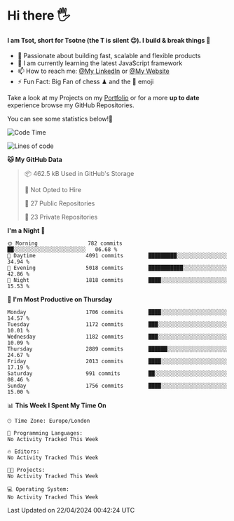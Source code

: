 # Hi there :raised_hand_with_fingers_splayed:
#### I am Tsot, short for Tsotne (the T is silent :wink:). I build & break things :space_invader:
- :telescope: Passionate about building fast, scalable and flexible products
- :seedling: I am currently learning the latest JavaScript framework 
- :mailbox: How to reach me: [@My LinkedIn](https://www.linkedin.com/in/tsotne-gvadzabia/) or [@My Website](https://tsotne.co.uk/contact)
- :zap: Fun Fact: Big Fan of chess ♟ and the 👾 emoji

Take a look at my Projects on my [Portfolio](https://tsotne.co.uk/) or for a more **up to date** experience browse my GitHub Repositories.

You can see some statistics below!:space_invader:
<!--START_SECTION:waka-->
![Code Time](http://img.shields.io/badge/Code%20Time-761%20hrs%202%20mins-blue)

![Lines of code](https://img.shields.io/badge/From%20Hello%20World%20I%27ve%20Written-5.6%20million%20lines%20of%20code-blue)

**🐱 My GitHub Data** 

> 📦 462.5 kB Used in GitHub's Storage 
 > 
> 🚫 Not Opted to Hire
 > 
> 📜 27 Public Repositories 
 > 
> 🔑 23 Private Repositories 
 > 
**I'm a Night 🦉** 

```text
🌞 Morning                782 commits         ██░░░░░░░░░░░░░░░░░░░░░░░   06.68 % 
🌆 Daytime                4091 commits        █████████░░░░░░░░░░░░░░░░   34.94 % 
🌃 Evening                5018 commits        ███████████░░░░░░░░░░░░░░   42.86 % 
🌙 Night                  1818 commits        ████░░░░░░░░░░░░░░░░░░░░░   15.53 % 
```
📅 **I'm Most Productive on Thursday** 

```text
Monday                   1706 commits        ████░░░░░░░░░░░░░░░░░░░░░   14.57 % 
Tuesday                  1172 commits        ███░░░░░░░░░░░░░░░░░░░░░░   10.01 % 
Wednesday                1182 commits        ███░░░░░░░░░░░░░░░░░░░░░░   10.09 % 
Thursday                 2889 commits        ██████░░░░░░░░░░░░░░░░░░░   24.67 % 
Friday                   2013 commits        ████░░░░░░░░░░░░░░░░░░░░░   17.19 % 
Saturday                 991 commits         ██░░░░░░░░░░░░░░░░░░░░░░░   08.46 % 
Sunday                   1756 commits        ████░░░░░░░░░░░░░░░░░░░░░   15.00 % 
```


📊 **This Week I Spent My Time On** 

```text
🕑︎ Time Zone: Europe/London

💬 Programming Languages: 
No Activity Tracked This Week

🔥 Editors: 
No Activity Tracked This Week

🐱‍💻 Projects: 
No Activity Tracked This Week

💻 Operating System: 
No Activity Tracked This Week
```


 Last Updated on 22/04/2024 00:42:24 UTC
<!--END_SECTION:waka-->
